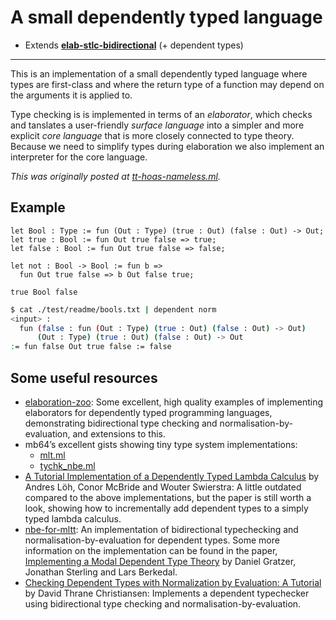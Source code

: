 # A small dependently typed language

- Extends [**elab-stlc-bidirectional**](../elab-stlc-bidirectional) (+ dependent types)

---

This is an implementation of a small dependently typed language where types are
first-class and where the return type of a function may depend on the arguments
it is applied to.

Type checking is is implemented in terms of an _elaborator_, which checks and
tanslates a user-friendly _surface language_ into a simpler and more explicit
_core language_ that is more closely connected to type theory. Because we need
to simplify types during elaboration we also implement an interpreter for the
core language.

*This was originally posted at
[tt-hoas-nameless.ml](https://gist.github.com/brendanzab/a8443e9d267ed142e4603fc3cb5fa9c8).*

## Example

<!-- $MDX file=test/readme/bools.txt -->
```
let Bool : Type := fun (Out : Type) (true : Out) (false : Out) -> Out;
let true : Bool := fun Out true false => true;
let false : Bool := fun Out true false => false;

let not : Bool -> Bool := fun b =>
  fun Out true false => b Out false true;

true Bool false
```

```sh
$ cat ./test/readme/bools.txt | dependent norm
<input> :
  fun (false : fun (Out : Type) (true : Out) (false : Out) -> Out)
      (Out : Type) (true : Out) (false : Out) -> Out
:= fun false Out true false := false
```

## Some useful resources

- [elaboration-zoo](https://github.com/AndrasKovacs/elaboration-zoo/):
  Some excellent, high quality examples of implementing elaborators for
  dependently typed programming languages, demonstrating bidirectional type
  checking and normalisation-by-evaluation, and extensions to this.
- mb64’s excellent gists showing tiny type system implementations:
  - [mlt.ml](https://gist.github.com/mb64/4a49d710dcdd1875bebdbc59081acb85)
  - [tychk_nbe.ml](https://gist.github.com/mb64/814836449f60b05113885fe93068bf1d)
- [A Tutorial Implementation of a Dependently Typed Lambda Calculus](https://www.andres-loeh.de/LambdaPi/)
  by Andres Löh, Conor McBride and Wouter Swierstra:
  A little outdated compared to the above implementations, but the paper is
  still worth a look, showing how to incrementally add dependent types to a
  simply typed lambda calculus.
- [nbe-for-mltt](https://github.com/jozefg/nbe-for-mltt): An implementation of
  bidirectional typechecking and normalisation-by-evaluation for dependent
  types. Some more information on the implementation can be found in the paper,
  [Implementing a Modal Dependent Type Theory](https://dl.acm.org/doi/10.1145/3341711)
  by Daniel Gratzer, Jonathan Sterling and Lars Berkedal.
- [Checking Dependent Types with Normalization by Evaluation: A Tutorial](https://davidchristiansen.dk/tutorials/nbe/)
  by David Thrane Christiansen: Implements a dependent typechecker using
  bidirectional type checking and normalisation-by-evaluation.

